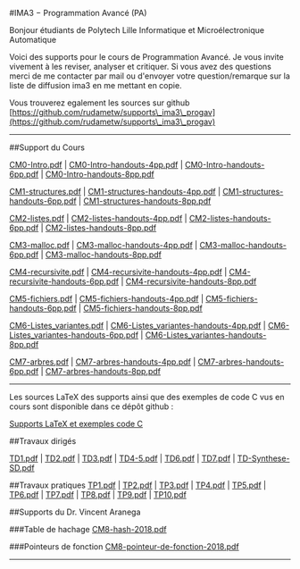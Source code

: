 #IMA3 − Programmation Avancé (PA)

Bonjour étudiants de Polytech Lille Informatique et Microélectronique Automatique

Voici des supports pour le cours de Programmation Avancé. Je vous invite vivement à les reviser, analyser et critiquer. Si vous avez des questions merci de me contacter par mail ou d'envoyer votre question/remarque sur la liste de diffusion ima3 en me mettant en copie.

Vous trouverez egalement les sources sur github
[https://github.com/rudametw/supports\_ima3\_progav](https://github.com/rudametw/supports\_ima3\_progav)

---

##Support du Cours

<!--[0 Introduction.pdf](ima3/CM0-Intro.pdf) |-->
<!--[0 Introduction handouts 4pp.pdf](ima3/CM0-Intro-handouts-4pp.pdf) |-->
<!--[0 Introduction handouts 6pp.pdf](ima3/CM0-Intro-handouts-6pp.pdf)-->

<!--[CM1-structures.pdf]				(ima3/CM1-structures.pdf) |-->
<!--[CM1-structures-handouts-4pp.pdf]	(ima3/CM1-structures-handouts-4pp.pdf) |-->
<!--[CM1-structures-handouts-6pp.pdf]	(ima3/CM1-structures-handouts-6pp.pdf)-->


[CM0-Intro.pdf](ima3/CM0-Intro.pdf) |
[CM0-Intro-handouts-4pp.pdf](ima3/CM0-Intro-handouts-4pp.pdf) |
[CM0-Intro-handouts-6pp.pdf](ima3/CM0-Intro-handouts-6pp.pdf) |
[CM0-Intro-handouts-8pp.pdf](ima3/CM0-Intro-handouts-8pp.pdf)  

[CM1-structures.pdf](ima3/CM1-structures.pdf) | 
[CM1-structures-handouts-4pp.pdf](ima3/CM1-structures-handouts-4pp.pdf) | 
[CM1-structures-handouts-6pp.pdf](ima3/CM1-structures-handouts-6pp.pdf) | 
[CM1-structures-handouts-8pp.pdf](ima3/CM1-structures-handouts-8pp.pdf)  

[CM2-listes.pdf](ima3/CM2-listes.pdf) | 
[CM2-listes-handouts-4pp.pdf](ima3/CM2-listes-handouts-4pp.pdf) | 
[CM2-listes-handouts-6pp.pdf](ima3/CM2-listes-handouts-6pp.pdf) |
[CM2-listes-handouts-8pp.pdf](ima3/CM2-listes-handouts-8pp.pdf)  

[CM3-malloc.pdf](ima3/CM3-malloc.pdf) | 
[CM3-malloc-handouts-4pp.pdf](ima3/CM3-malloc-handouts-4pp.pdf) | 
[CM3-malloc-handouts-6pp.pdf](ima3/CM3-malloc-handouts-6pp.pdf) |
[CM3-malloc-handouts-8pp.pdf](ima3/CM3-malloc-handouts-8pp.pdf)  

[CM4-recursivite.pdf](ima3/CM4-recursivite.pdf) | 
[CM4-recursivite-handouts-4pp.pdf](ima3/CM4-recursivite-handouts-4pp.pdf) | 
[CM4-recursivite-handouts-6pp.pdf](ima3/CM4-recursivite-handouts-6pp.pdf) |
[CM4-recursivite-handouts-8pp.pdf](ima3/CM4-recursivite-handouts-8pp.pdf) 

[CM5-fichiers.pdf](ima3/CM5-fichiers.pdf) | 
[CM5-fichiers-handouts-4pp.pdf](ima3/CM5-fichiers-handouts-4pp.pdf) | 
[CM5-fichiers-handouts-6pp.pdf](ima3/CM5-fichiers-handouts-6pp.pdf) |
[CM5-fichiers-handouts-8pp.pdf](ima3/CM5-fichiers-handouts-8pp.pdf)  

[CM6-Listes_variantes.pdf](ima3/CM6-Listes_variantes.pdf) | 
[CM6-Listes_variantes-handouts-4pp.pdf](ima3/CM6-Listes_variantes-handouts-4pp.pdf) | 
[CM6-Listes_variantes-handouts-6pp.pdf](ima3/CM6-Listes_variantes-handouts-6pp.pdf) |
[CM6-Listes_variantes-handouts-8pp.pdf](ima3/CM6-Listes_variantes-handouts-8pp.pdf)  

[CM7-arbres.pdf](ima3/CM7-arbres.pdf) | 
[CM7-arbres-handouts-4pp.pdf](ima3/CM7-arbres-handouts-4pp.pdf) |
[CM7-arbres-handouts-6pp.pdf](ima3/CM7-arbres-handouts-6pp.pdf) |
[CM7-arbres-handouts-8pp.pdf](ima3/CM7-arbres-handouts-8pp.pdf)

---

Les sources LaTeX des supports ainsi que des exemples de code C vus en cours sont disponible dans ce dépôt github :

[Supports LaTeX et exemples code C](https://github.com/rudametw/supports_ima3_progav)

##Travaux dirigés
<!--[TD-Synthese-SD.pdf](ima3/TD-Synthese-SD.pdf) | -->
[TD1.pdf](ima3/TD1.pdf) | 
[TD2.pdf](ima3/TD2.pdf) | 
[TD3.pdf](ima3/TD3.pdf) | 
[TD4-5.pdf](ima3/TD4-5.pdf) | 
[TD6.pdf](ima3/TD6.pdf) | 
[TD7.pdf](ima3/TD7.pdf) | 
[TD-Synthese-SD.pdf](ima3/TD-Synthese-SD.pdf)  


##Travaux pratiques
[TP1.pdf](ima3/TP1.pdf) | 
[TP2.pdf](ima3/TP2.pdf) | 
[TP3.pdf](ima3/TP3.pdf) | 
[TP4.pdf](ima3/TP4.pdf) | 
[TP5.pdf](ima3/TP5.pdf) | 
[TP6.pdf](ima3/TP6.pdf) | 
[TP7.pdf](ima3/TP7.pdf) | 
[TP8.pdf](ima3/TP8.pdf) | 
[TP9.pdf](ima3/TP9.pdf) | 
[TP10.pdf](ima3/TP10.pdf)  

<!--[TP8.pdf](ima3/TP8.pdf)  -->

<!--####TP1 Tableur et cohérence de données-->
<!--[Sujet de TP1](gbiaal4sgbd/td_tp/TP1-tableur.pdf)-->

<!--[Fichier Calc/Excel avec les données](gbiaal4sgbd/td_tp/TP1-tableur.ods)-->

<!--####TP2 Modélisation en UML-->
<!--[Sujet de TP2](gbiaal4sgbd/td_tp/TP2-modelisation.pdf)-->

##Supports du Dr. Vincent Aranega

###Table de hachage
[CM8-hash-2018.pdf](ima3/CM8-hash-2018.pdf)

###Pointeurs de fonction
[CM8-pointeur-de-fonction-2018.pdf](ima3/CM8-pointeur-de-fonction-2018.pdf)

---


